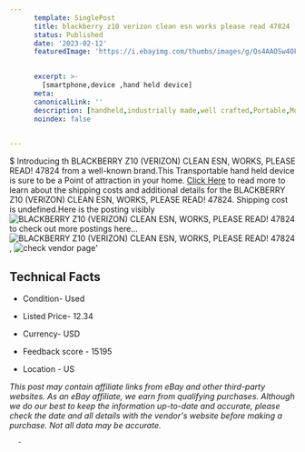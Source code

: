 ```yaml
---
      template: SinglePost
      title: blackberry z10 verizon clean esn works please read 47824
      status: Published
      date: '2023-02-12'
      featuredImage: 'https://i.ebayimg.com/thumbs/images/g/Qs4AAOSw4OFiQeqs/s-l225.jpg'
       

      excerpt: >-
        [smartphone,device ,hand held device]
      meta:
      canonicalLink: ''
      description: [handheld,industrially made,well crafted,Portable,Mobile,Compact,Convenient,Lightweight,Maneuverable,Man-portable,Miniature,Carriable,Hand-held,Light,Holdable,Transportable,Mobile device,Pocket-sized,On-the-go,Wireless,Cordless,Compact size,Convenient size, smartphone,device ,hand held device]
      noindex: false
      

---
```

$
      Introducing th BLACKBERRY Z10 (VERIZON) CLEAN ESN, WORKS, PLEASE READ! 47824 from a well-known brand.This Transportable hand held device is sure to be a Point of attraction  in your home. [Click Here](https://www.ebay.com/itm/185361538158?hash=item2b28689c6e%3Ag%3AQs4AAOSw4OFiQeqs&mkevt=1&mkcid=1&mkrid=711-53200-19255-0&campid=%253CePNCampaignId%253E&customid=%253CreferenceId%253E&toolid=10049) to read more to learn about the shipping costs and additional details for the BLACKBERRY Z10 (VERIZON) CLEAN ESN, WORKS, PLEASE READ! 47824. Shipping cost is undefined.Here is the posting visibly ![BLACKBERRY Z10 (VERIZON) CLEAN ESN, WORKS, PLEASE READ! 47824](https://i.ebayimg.com/thumbs/images/g/Qs4AAOSw4OFiQeqs/s-l225.jpg) to check out more postings here... ![BLACKBERRY Z10 (VERIZON) CLEAN ESN, WORKS, PLEASE READ! 47824](https://i.ebayimg.com/images/g/Qs4AAOSw4OFiQeqs/s-l1600.jpg), ![check vendor page](https://origin-galleryplus.ebayimg.com/ws/web/185361538158_2_0_1/225x225.jpg,https://origin-galleryplus.ebayimg.com/ws/web/185361538158_3_0_1/225x225.jpg)'

      

 ## Technical Facts 



     
      

 - Condition- Used 


      

 - Listed Price- 12.34 


      

 - Currency- USD 


      

 - Feedback score - 15195 


      

 - Location - US 


      
      

 *_This post may contain affiliate links from eBay and other third-party websites. As an eBay affiliate, we earn from qualifying purchases. Although we do our best to keep the information up-to-date and accurate, please check the date and all details with the vendor's website before making a purchase. Not all data may be accurate._*




      -
